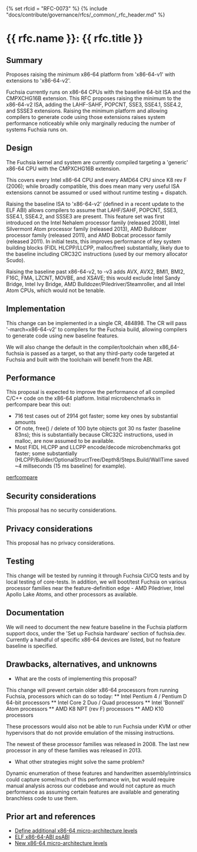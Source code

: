 {% set rfcid = "RFC-0073" %}
{% include "docs/contribute/governance/rfcs/_common/_rfc_header.md" %}
# {{ rfc.name }}: {{ rfc.title }}
<!-- SET the `rfcid` VAR ABOVE. DO NOT EDIT ANYTHING ELSE ABOVE THIS LINE. -->

<!--
*** This should begin with an H2 element (for example, ## Summary).
-->

## Summary

Proposes raising the minimum x86-64 platform from 'x86-64-v1' with extensions to
'x86-64-v2'.

Fuchsia currently runs on x86-64 CPUs with the baseline 64-bit ISA and the
CMPXCHG16B extension. This RFC proposes raising the minimum to the
x86-64-v2 ISA, adding the LAHF-SAHF, POPCNT, SSE3, SSE4.1, SSE4.2, and
SSSE3 extensions. Raising the minimum platform and allowing compilers
to generate code using those extensions raises system performance
noticeably while only marginally reducing the number of systems
Fuchsia runs on.

## Design

The Fuchsia kernel and system are currently compiled targeting a 'generic'
x86-64 CPU with the CMPXCHG16B extension.

This covers every Intel x86-64 CPU and every AMD64 CPU since K8 rev F (2006);
while broadly compatible, this does mean many very useful ISA extensions
cannot be assumed or used without runtime testing + dispatch.

Raising the baseline ISA to 'x86-64-v2' (defined in a recent update to the
ELF ABI) allows compilers to assume that LAHF/SAHF, POPCNT, SSE3, SSE4.1,
SSE4.2, and SSSE3 are present. This feature set was first introduced on the
Intel Nehalem processor family (released 2008), Intel Silvermont Atom
processor family (released 2013), AMD Bulldozer processor family (released
2011), and AMD Bobcat processor family (released 2011). In initial tests,
this improves performance of key system building blocks (FIDL HLCPP/LLCPP,
malloc/free) substantially, likely due to the baseline including CRC32C
instructions (used by our memory allocator Scudo).

Raising the baseline past x86-64-v2, to -v3 adds AVX, AVX2, BMI1, BMI2,
F16C, FMA, LZCNT, MOVBE, and XSAVE; this would exclude Intel Sandy Bridge,
Intel Ivy Bridge, AMD Bulldozer/Piledriver/Steamroller, and all Intel
Atom CPUs, which would not be tenable.

## Implementation

This change can be implemented in a single CR, 484898. The CR will pass
'-march=x86-64-v2' to compilers for the Fuchsia build, allowing compilers
to generate code using new baseline features.

We will also change the default in the compiler/toolchain when x86_64-fuchsia
is passed as a target, so that any third-party code targeted at Fuchsia and
built with the toolchain will benefit from the ABI.

## Performance

This proposal is expected to improve the performance of all compiled C/C++ code
on the x86-64 platform. Initial microbenchmarks in perfcompare bear this out:

* 716 test cases out of 2914 got faster; some key ones by substantial amounts
* Of note, free() / delete of 100 byte objects got 30 ns faster (baseline 83ns);
  this is substantially because CRC32C instructions, used in malloc, are now
  assumed to be available.
* Most FIDL HLCPP and LLCPP encode/decode microbenchmarks got faster; some
  substantially (HLCPP/Builder/OptionalStructTree/Depth8/Steps.Build/WallTime
  saved ~4 millseconds (15 ms baseline) for example).

[perfcompare](https://logs.chromium.org/logs/fuchsia/buildbucket/cr-buildbucket.appspot.com/8855652594502552032/+/u/compare_perf_test_results_without_and_with_CL/stdout)

## Security considerations

This proposal has no security considerations.

## Privacy considerations

This proposal has no privacy considerations.

## Testing

This change will be tested by running it through Fuchsia CI/CQ tests and
by local testing of core-tests. In addition, we will boot/test Fuchsia on
various processor families near the feature-definition edge - AMD Piledriver,
Intel Apollo Lake Atoms, and other processors as available.

## Documentation

We will need to document the new feature baseline in the Fuchsia platform
support docs, under the 'Set up Fuchsia hardware' section of fuchsia.dev.
Currently a handful of specific x86-64 devices are listed, but no feature
baseline is specified.

## Drawbacks, alternatives, and unknowns

* What are the costs of implementing this proposal?

This change will prevent certain older x86-64 processors from running Fuchsia,
processors which can do so today:
** Intel Pentium 4 / Pentium D 64-bit processors
** Intel Core 2 Duo / Quad processors
** Intel 'Bonnell' Atom processors
** AMD K8 NPT (rev F) processors
** AMD K10 processors

These processors would also not be able to run Fuchsia under KVM or other
hypervisors that do not provide emulation of the missing instructions.

The newest of these processor families was released in 2008. The last new
processor in any of these families was released in 2013.

* What other strategies might solve the same problem?

Dynamic enumeration of these features and handwritten assembly/intrinsics could
capture some/much of this performance win, but would require manual analysis
across our codebase and would not capture as much performance as assuming
certain features are available and generating branchless code to use them.

## Prior art and references

* [Define additional x86-64 micro-architecture levels](https://gitlab.com/x86-psABIs/x86-64-ABI/-/commit/77566eb03bc6a326811cb7e9)
* [ELF x86-64-ABI psABI](https://gitlab.com/x86-psABIs/x86-64-ABI)
* [New x86-64 micro-architecture levels](https://gcc.gnu.org/pipermail/gcc/2020-July/233088.html)

